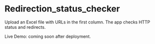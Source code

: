 # Redirection_status_checker

Upload an Excel file with URLs in the first column. The app checks HTTP status and redirects.

Live Demo: coming soon after deployment.
